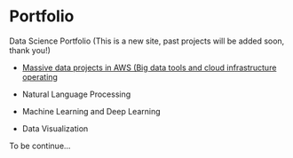 # Portfolio
Data Science Portfolio (This is a new site, past projects will be added soon, thank you!)

* [Massive data projects in AWS (Big data tools and cloud infrastructure operating](https://github.com/JJJJJingL/dataEngineering-AWS)

* Natural Language Processing 

* Machine Learning and Deep Learning

* Data Visualization

To be continue... 
